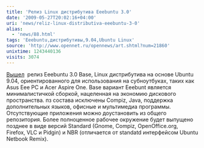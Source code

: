 ```yaml
---
title: 'Релиз Linux дистрибутива Eeebuntu 3.0'
date: '2009-05-27T20:02:16+04:00'
uri: 'news/reliz-linux-distributiva-eeebuntu-3-0'
alias: 
  - 'news/88.html'
tags: 'Eeebuntu,дистрибутивы,9.04,Ubuntu Linux'
source: 'http://www.opennet.ru/opennews/art.shtml?num=21860'
unixtime: 1243440136
visits: 3074
---
```

[Вышел](http://texblog.net/latex-archive/linux/eeebuntu-30-base/)  релиз Eeebuntu 3.0 Base, Linux дистрибутива на основе Ubuntu 9.04, ориентированного для использования на субноутбуках, таких как Asus Eee PC и Acer Aspire One. Base вариант Eeebunt является минималистичкой сборкой, нацеленная на экономию дискового пространства. пз состава исключены Compiz, Java, поддержка дополнительных языков, офисные и мультимедиа программы. Отсутствующие приложения можно доустановить из общего репозитория. Более полноценное рабочее окружение будет выпущено позднее в виде версий Standard (Gnome, Compiz, OpenOffice.org, Firefox, VLC и Pidgin) и NBR (отличается от standatd интерфейсом Ubuntu Netbook Remix).
